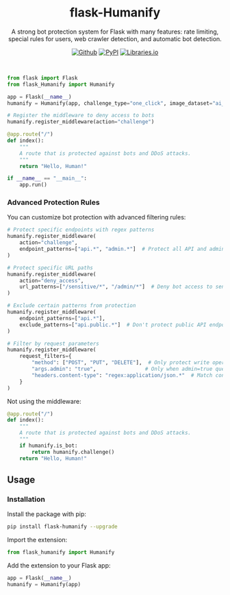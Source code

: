 <h1 align="center">flask-Humanify</h1>
<p align="center">A strong bot protection system for Flask with many features: rate limiting, special rules for users, web crawler detection, and automatic bot detection.</p>
<p align="center"><a rel="noreferrer noopener" href="https://github.com/tn3w/flask-Humanify"><img alt="Github" src="https://img.shields.io/badge/Github-141e24.svg?&style=for-the-badge&logo=github&logoColor=white"></a>  <a rel="noreferrer noopener" href="https://pypi.org/project/flask-Humanify/"><img alt="PyPI" src="https://img.shields.io/badge/PyPi-141e24.svg?&style=for-the-badge&logo=python&logoColor=white"></a>  <a rel="noreferrer noopener" href="https://libraries.io/pypi/flask-Humanify"><img alt="Libraries.io" src="https://img.shields.io/badge/Libraries.io-141e24.svg?&style=for-the-badge&logo=npm&logoColor=white"></a></p>

<br>

```python
from flask import Flask
from flask_Humanify import Humanify

app = Flask(__name__)
humanify = Humanify(app, challenge_type="one_click", image_dataset="ai_dogs")

# Register the middleware to deny access to bots
humanify.register_middleware(action="challenge")

@app.route("/")
def index():
    """
    A route that is protected against bots and DDoS attacks.
    """
    return "Hello, Human!"

if __name__ == "__main__":
    app.run()
```

### Advanced Protection Rules

You can customize bot protection with advanced filtering rules:

```python
# Protect specific endpoints with regex patterns
humanify.register_middleware(
    action="challenge",
    endpoint_patterns=["api.*", "admin.*"]  # Protect all API and admin endpoints
)

# Protect specific URL paths
humanify.register_middleware(
    action="deny_access",
    url_patterns=["/sensitive/*", "/admin/*"]  # Deny bot access to sensitive areas
)

# Exclude certain patterns from protection
humanify.register_middleware(
    endpoint_patterns=["api.*"],
    exclude_patterns=["api.public.*"]  # Don't protect public API endpoints
)

# Filter by request parameters
humanify.register_middleware(
    request_filters={
        "method": ["POST", "PUT", "DELETE"],  # Only protect write operations
        "args.admin": "true",                # Only when admin=true query parameter exists
        "headers.content-type": "regex:application/json.*"  # Match content type with regex
    }
)
```

Not using the middleware:

```python
@app.route("/")
def index():
    """
    A route that is protected against bots and DDoS attacks.
    """
    if humanify.is_bot:
        return humanify.challenge()
    return "Hello, Human!"
```

## Usage

### Installation

Install the package with pip:

```bash
pip install flask-humanify --upgrade
```

Import the extension:

```python
from flask_humanify import Humanify
```

Add the extension to your Flask app:

```python
app = Flask(__name__)
humanify = Humanify(app)
```
